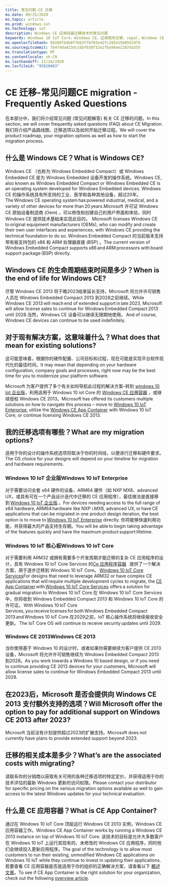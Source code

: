 ```yaml
---
title: 常见问题-CE 迁移
ms.date: 09/25/2020
ms.topic: article
ms.prod: windows-iot
ms.technology: iot
description: Windows CE 应用容器迁移技术的常见问题
keywords: Windows 10 IoT Core，Windows CE，应用程序迁移，cepal，Windows CE 迁移常见问题解答
ms.openlocfilehash: 69260fb4b8ffbb3ffb703e42fc195415b0561976
ms.sourcegitcommit: 7b4f4da423dccbbf038f32e2fba94ae1287da355
ms.translationtype: MT
ms.contentlocale: zh-CN
ms.lasthandoff: 11/24/2020
ms.locfileid: "95820603"
---
```

# <a name="ce-migration---frequently-asked-questions"></a><span data-ttu-id="fa9a9-104">CE 迁移-常见问题</span><span class="sxs-lookup"><span data-stu-id="fa9a9-104">CE migration - Frequently Asked Questions</span></span>
<span data-ttu-id="fa9a9-105">在本部分中，我们将介绍常见问题 (常见问题解答) 有关 CE 迁移的问题。</span><span class="sxs-lookup"><span data-stu-id="fa9a9-105">In this section, we will cover frequently asked questions (FAQ) about CE Migration.</span></span> <span data-ttu-id="fa9a9-106">我们将介绍产品路线图、迁移选项以及如何开始迁移过程。</span><span class="sxs-lookup"><span data-stu-id="fa9a9-106">We will cover the product roadmap, your migration options as well as how to start the migration process.</span></span>

## <a name="what-is-windows-ce"></a><span data-ttu-id="fa9a9-107">什么是 Windows CE？</span><span class="sxs-lookup"><span data-stu-id="fa9a9-107">What is Windows CE?</span></span>  
<span data-ttu-id="fa9a9-108">Windows CE （也称为 Windows Embedded Compact）或 Windows Embedded CE 是为 Windows Embedded 设备开发的操作系统。</span><span class="sxs-lookup"><span data-stu-id="fa9a9-108">Windows CE, also known as Windows Embedded Compact or Windows Embedded CE is an operating system developed for Windows Embedded devices.</span></span> <span data-ttu-id="fa9a9-109">Windows CE 的操作系统具有所支持的工业、医学和各种其他设备，超过20年。</span><span class="sxs-lookup"><span data-stu-id="fa9a9-109">The Windows CE operating system has powered industrial, medical, and a variety of other devices for more than 20 years.</span></span><span data-ttu-id="fa9a9-110">Microsoft 许可证 Windows CE 原始设备制造商 (Oem) ，可以修改和创建自己的用户界面和体验，同时 Windows CE 提供技术基础来实现此目的。</span><span class="sxs-lookup"><span data-stu-id="fa9a9-110">  Microsoft licenses Windows CE to original equipment manufacturers (OEMs), who can modify and create their own user interfaces and experiences, with Windows CE providing the technical foundation to do so.</span></span> <span data-ttu-id="fa9a9-111">Windows Embedded Compact 的当前版本支持带有板支持包的 x86 和 ARM 处理器直接 (BSP) 。</span><span class="sxs-lookup"><span data-stu-id="fa9a9-111">The current version of Windows Embedded Compact supports x86 and ARM processors with board support package (BSP) directly.</span></span>  

## <a name="when-is-the-end-of-life-for-windows-ce"></a><span data-ttu-id="fa9a9-112">Windows CE 的生命周期结束时间是多少？</span><span class="sxs-lookup"><span data-stu-id="fa9a9-112">When is the end of life for Windows CE?</span></span>  
<span data-ttu-id="fa9a9-113">尽管 Windows CE 2013 将于晚2023结束延长支持，Microsoft 将允许许可销售人员在 Windows Embedded Compact 2013 到2028之前继续。</span><span class="sxs-lookup"><span data-stu-id="fa9a9-113">While Windows CE 2013 will reach end of extended support in late 2023, Microsoft will allow license sales to continue for Windows Embedded Compact 2013 until 2028.</span></span><span data-ttu-id="fa9a9-114">当然，Windows CE 设备可以继续无限期地使用。</span><span class="sxs-lookup"><span data-stu-id="fa9a9-114"> And of course, Windows CE devices can continue to be used indefinitely.</span></span>  

## <a name="what-does-that-mean-for-existing-solutions"></a><span data-ttu-id="fa9a9-115">对于现有解决方案，这意味着什么？</span><span class="sxs-lookup"><span data-stu-id="fa9a9-115">What does that mean for existing solutions?</span></span>  
<span data-ttu-id="fa9a9-116">这可能意味着，根据你的硬件配置、公司目标和过程，现在可能是实现平台软件现代化的最佳时间。</span><span class="sxs-lookup"><span data-stu-id="fa9a9-116">It may mean that depending on your hardware configuration, company goals and processes, right now may be the best time for you to modernize your platform software.</span></span>  

<span data-ttu-id="fa9a9-117">Microsoft 为客户提供了多个有关如何导航此过程的解决方案–转到 [windows 10 Iot 企业版](https://docs.microsoft.com/windows/iot-core/windows-iot-enterprise)，利用适用于 Windows 10 iot Core 的 [Windows CE 应用容器](https://docs.microsoft.com/windows/iot-core/windows-ce-app-container) ，或继续授权 Windows CE 2013。</span><span class="sxs-lookup"><span data-stu-id="fa9a9-117">Microsoft has offered its customers multiple solutions on how to navigate this process – move to [Windows 10 IoT Enterprise](https://docs.microsoft.com/windows/iot-core/windows-iot-enterprise), utilize the [Windows CE App Container](https://docs.microsoft.com/windows/iot-core/windows-ce-app-container) with Windows 10 IoT Core, or continue licensing Windows CE 2013.</span></span>  

## <a name="what-are-my-migration-options"></a><span data-ttu-id="fa9a9-118">我的迁移选项有哪些？</span><span class="sxs-lookup"><span data-stu-id="fa9a9-118">What are my migration options?</span></span>  
<span data-ttu-id="fa9a9-119">适用于你的设计的操作系统选项将取决于你的时间线，以便进行迁移和硬件要求。</span><span class="sxs-lookup"><span data-stu-id="fa9a9-119">The OS choice for your designs will depend on your timeline for migration and hardware requirements.</span></span>   

### <a name="windows-10-iot-enterprise"></a><span data-ttu-id="fa9a9-120">Windows 10 IoT 企业版</span><span class="sxs-lookup"><span data-stu-id="fa9a9-120">Windows 10 IoT Enterprise</span></span>  
<span data-ttu-id="fa9a9-121">对于需要访问全套 x64 硬件的设备，ARM64 硬件（如 NXP MX8、advanced UX，或具有可在一个产品设计迭代中迁移的 CE 应用程序），最佳做法是直接移到 [Windows 10 IoT 企业版](https://docs.microsoft.com/windows/iot-core/windows-iot-enterprise) 。</span><span class="sxs-lookup"><span data-stu-id="fa9a9-121">For devices needing access to the full range of x64 hardware, ARM64 hardware like NXP i.MX8, advanced UX, or have CE applications that can be migrated in one product design iteration, the best option is to move to [Windows 10 IoT Enterprise](https://docs.microsoft.com/windows/iot-core/windows-iot-enterprise) directly.</span></span> <span data-ttu-id="fa9a9-122">你将能够快速利用功能，并获得最大的产品支持生存期。</span><span class="sxs-lookup"><span data-stu-id="fa9a9-122">You will be able to begin taking advantage of the features quickly and have the maximum product support lifetime.</span></span>  

### <a name="windows-10-iot-core"></a><span data-ttu-id="fa9a9-123">Windows 10 IoT 核心板</span><span class="sxs-lookup"><span data-stu-id="fa9a9-123">Windows 10 IoT Core</span></span>  
<span data-ttu-id="fa9a9-124">对于需要利用 ARM32 或拥有需要多个开发周期才能迁移的复杂 CE 应用程序的设计，具有 Windows 10 IoT Core Services 的[Ce 应用程序容器](https://docs.microsoft.com/windows/iot-core/windows-ce-app-container)   提供了一个解决方案，用于逐步迁移到 Windows 10 IoT Core。 [Windows 10 IoT Core Services](https://docs.microsoft.com/windows-hardware/manufacture/iot/iotcoreservicesoverview)</span><span class="sxs-lookup"><span data-stu-id="fa9a9-124">For designs that need to leverage ARM32 or have complex CE applications that will require multiple development cycles to migrate, the [CE App Container](https://docs.microsoft.com/windows/iot-core/windows-ce-app-container) with [Windows 10 IoT Core Services](https://docs.microsoft.com/windows-hardware/manufacture/iot/iotcoreservicesoverview) offers a solution for gradual migration to Windows 10 IoT Core.</span></span><span data-ttu-id="fa9a9-125">在 Windows 10 IoT Core Services 中，你将收到 Windows Embedded Compact 2013 和 Windows 10 IoT Core 的许可证。</span><span class="sxs-lookup"><span data-stu-id="fa9a9-125"> With Windows 10 IoT Core Services, you receive licenses for both Windows Embedded Compact 2013 and Windows 10 IoT Core.</span></span><span data-ttu-id="fa9a9-126">在2029之前，IoT 核心操作系统将继续接收安全更新。</span><span class="sxs-lookup"><span data-stu-id="fa9a9-126"> The IoT Core OS will continue to receive security updates until 2029.</span></span>  

### <a name="windows-ce-2013"></a><span data-ttu-id="fa9a9-127">Windows CE 2013</span><span class="sxs-lookup"><span data-stu-id="fa9a9-127">Windows CE 2013</span></span>
<span data-ttu-id="fa9a9-128">当你使用基于 Windows 10 的设计时，或者如果你需要继续为客户提供 CE 2013 设备，Microsoft 将允许许可销售继续为 Windows Embedded Compact 2013 到2028。</span><span class="sxs-lookup"><span data-stu-id="fa9a9-128">As you work towards a Windows 10 based design, or if you need to continue providing CE 2013 devices for your customers, Microsoft will allow license sales to continue for Windows Embedded Compact 2013 until 2028.</span></span>   


## <a name="will-microsoft-offer-the-option-to-pay-for-additional-support-on-windows-ce-2013-after-2023"></a><span data-ttu-id="fa9a9-129">在2023后，Microsoft 是否会提供向 Windows CE 2013 支付额外支持的选项？</span><span class="sxs-lookup"><span data-stu-id="fa9a9-129">Will Microsoft offer the option to pay for additional support on Windows CE 2013 after 2023?</span></span>
<span data-ttu-id="fa9a9-130">Microsoft 当前没有计划提供超过2023的扩展支持。</span><span class="sxs-lookup"><span data-stu-id="fa9a9-130">Microsoft does not currently have plans to provide extended support beyond 2023.</span></span>  

## <a name="whats-are-the-associated-costs-with-migrating"></a><span data-ttu-id="fa9a9-131">迁移的相关成本是多少？</span><span class="sxs-lookup"><span data-stu-id="fa9a9-131">What’s are the associated costs with migrating?</span></span>  
<span data-ttu-id="fa9a9-132">请联系你的分销商以获取有关可用的各种迁移选项的特定定价，并获得适用于你的技术评估的最新 Windows 更新的访问权限。</span><span class="sxs-lookup"><span data-stu-id="fa9a9-132">Please contact your distributor for specific pricing on the various migration options available as well to gain access to the latest Windows updates for your technical evaluation.</span></span>  

## <a name="what-is-ce-app-container"></a><span data-ttu-id="fa9a9-133">什么是 CE 应用容器？</span><span class="sxs-lookup"><span data-stu-id="fa9a9-133">What is CE App Container?</span></span>
<span data-ttu-id="fa9a9-134">通过在 Windows 10 IoT Core 顶层运行 Windows CE 2013 实例，Windows CE 应用容器工作。</span><span class="sxs-lookup"><span data-stu-id="fa9a9-134">Windows CE App Container works by running a Windows CE 2013 instance on top of Windows 10 IoT Core.</span></span> <span data-ttu-id="fa9a9-135">该技术的目标是允许大多数客户在 Windows 10 IoT 上运行其现有的、未修改的 Windows CE 应用程序，同时他们会继续投入更新应用程序。</span><span class="sxs-lookup"><span data-stu-id="fa9a9-135">The goal of the technology is to allow most customers to run their existing, unmodified Windows CE applications on Windows 10 IoT while they continue to invest in updating their applications.</span></span> <span data-ttu-id="fa9a9-136">若要查看 CE 应用容器是否是适用于你的组织的正确解决方案，请查看以下 [概述文章](https://docs.microsoft.com/windows/iot-core/windows-ce-app-container)。</span><span class="sxs-lookup"><span data-stu-id="fa9a9-136">To see if CE App Container is the right solution for your organization, check out the following [overview article](https://docs.microsoft.com/windows/iot-core/windows-ce-app-container).</span></span>
